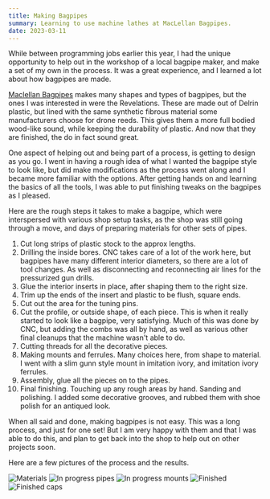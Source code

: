 ```yaml
---
title: Making Bagpipes
summary: Learning to use machine lathes at MacLellan Bagpipes.
date: 2023-03-11
---
```


While between programming jobs earlier this year,
I had the unique opportunity to help out in the workshop of a local bagpipe maker, and make a set of my own in the process.
It was a great experience, and I learned a lot about how bagpipes are made.

[Maclellan Bagpipes](https://www.maclellanbagpipes.com) makes many shapes and types of bagpipes, but the ones I was interested in were the Revelations.
These are made out of Delrin plastic, but lined with the same synthetic fibrous material some manufacturers choose for drone reeds.
This gives them a more full bodied wood-like sound, while keeping the durability of plastic.
And now that they are finished, the do in fact sound great.

One aspect of helping out and being part of a process, is getting to design as you go.
I went in having a rough idea of what I wanted the bagpipe style to look like, but did make modifications as the process went along and I became more familiar with the options.
After getting hands on and learning the basics of all the tools, I was able to put finishing tweaks on the bagpipes as I pleased.

Here are the rough steps it takes to make a bagpipe, which were interspersed with various shop setup tasks, as the shop was still going through a move, and days of preparing materials for other sets of pipes.

1. Cut long strips of plastic stock to the approx lengths.
2. Drilling the inside bores. CNC takes care of a lot of the work here, but bagpipes have many different interior diameters, so there are a lot of tool changes. As well as disconnecting and reconnecting air lines for the pressurized gun drills. 
3. Glue the interior inserts in place, after shaping them to the right size.
4. Trim up the ends of the insert and plastic to be flush, square ends. 
5. Cut out the area for the tuning pins.
6. Cut the profile, or outside shape, of each piece. This is when it really started to look like a bagpipe, very satisfying. Much of this was done by CNC, but adding the combs was all by hand, as well as various other final cleanups that the machine wasn't able to do. 
7. Cutting threads for all the decorative pieces.
8. Making mounts and ferrules. Many choices here, from shape to material. I went with a slim gunn style mount in imitation ivory, and imitation ivory ferrules.
9. Assembly, glue all the pieces on to the pipes. 
10. Final finishing. Touching up any rough areas by hand. Sanding and polishing. I added some decorative grooves, and rubbed them with shoe polish for an antiqued look.

When all said and done, making bagpipes is not easy. This was a long process, and just for one set!
But I am very happy with them and that I was able to do this, and plan to get back into the shop to help out on other projects soon.

Here are a few pictures of the process and the results.

![Materials](/assets/images/revelation/IMG_0234.png)
![In progress pipes](/assets/images/revelation/IMG_0262.png)
![In progress mounts](/assets/images/revelation/IMG_0265.png)
![Finished](/assets/images/revelation/IMG_0269.png)
![Finished caps](/assets/images/revelation/IMG_0273.png)

